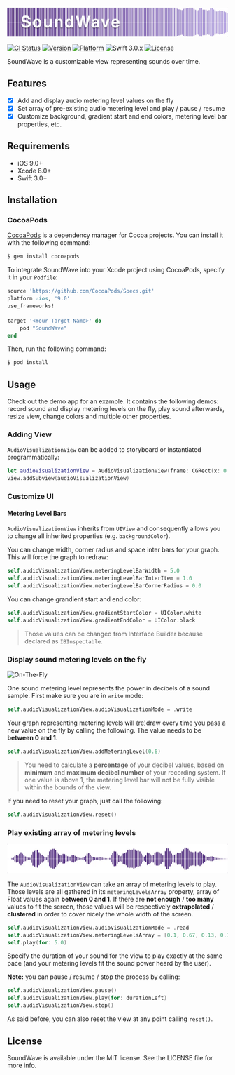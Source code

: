 ![SoundWave](Readme-Images/SoundWave.png)

[![CI Status](http://img.shields.io/travis/bastienFalcou/SoundWave.svg?style=flat)](https://travis-ci.org/bastienFalcou/SoundWave)
[![Version](https://img.shields.io/cocoapods/v/SoundWave.svg?style=flat)](http://cocoapods.org/pods/SoundWave)
[![Platform](https://img.shields.io/cocoapods/p/SoundWave.svg?style=flat)](http://cocoapods.org/pods/SoundWave)
![Swift 3.0.x](https://img.shields.io/badge/Swift-3.0.x-orange.svg)
[![License](https://img.shields.io/cocoapods/l/SoundWave.svg?style=flat)](http://cocoapods.org/pods/SoundWave)

SoundWave is a customizable view representing sounds over time.

## Features

- [x] Add and display audio metering level values on the fly
- [x] Set array of pre-existing audio metering level and play / pause / resume
- [x] Customize background, gradient start and end colors, metering level bar properties, etc.

## Requirements

- iOS 9.0+
- Xcode 8.0+
- Swift 3.0+

## Installation

### CocoaPods

[CocoaPods](http://cocoapods.org) is a dependency manager for Cocoa projects. You can install it with the following command:

```bash
$ gem install cocoapods
```

To integrate SoundWave into your Xcode project using CocoaPods, specify it in your `Podfile`:

```ruby
source 'https://github.com/CocoaPods/Specs.git'
platform :ios, '9.0'
use_frameworks!

target '<Your Target Name>' do
	pod "SoundWave"
end
```

Then, run the following command:

```bash
$ pod install
```

## Usage

Check out the demo app for an example. It contains the following demos: record sound and display metering levels on the fly, play sound afterwards, resize view, change colors and multiple other properties.

### Adding View

`AudioVisualizationView` can be added to storyboard or instantiated programmatically:

```swift
let audioVisualizationView = AudioVisualizationView(frame: CGRect(x: 0.0, y: 0.0, width: 300.0, height: 500.0)))
view.addSubview(audioVisualizationView)
```

### Customize UI

#### Metering Level Bars 

`AudioVisualizationView` inherits from `UIView` and consequently allows you to change all inherited properties (e.g. `backgroundColor`).

You can change width, corner radius and space inter bars for your graph. This will force the graph to redraw:

```swift
self.audioVisualizationView.meteringLevelBarWidth = 5.0
self.audioVisualizationView.meteringLevelBarInterItem = 1.0
self.audioVisualizationView.meteringLevelBarCornerRadius = 0.0
```

You can change grandient start and end color:

```swift
self.audioVisualizationView.gradientStartColor = UIColor.white
self.audioVisualizationView.gradientEndColor = UIColor.black
```

> Those values can be changed from Interface Builder because declared as `IBInspectable`.

### Display sound metering levels on the fly

![On-The-Fly](Readme-Images/On-The-Fly.gif)

One sound metering level represents the power in decibels of a sound sample. 
First make sure you are in `write` mode: 

```swift
self.audioVisualizationView.audioVisualizationMode = .write
```

Your graph representing metering levels will (re)draw every time you pass a new value on the fly by calling the following.
The value needs to be **between 0 and 1**.

```swift
self.audioVisualizationView.addMeteringLevel(0.6)
```

> You need to calculate a **percentage** of your decibel values, based on **minimum** and **maximum decibel number** of your recording system. 
> If one value is above 1, the metering level bar will not be fully visible within the bounds of the view.

If you need to reset your graph, just call the following:

```swift
self.audioVisualizationView.reset()
```

### Play existing array of metering levels

![Play](Readme-Images/Play.gif)

The `AudioVisualizationView` can take an array of metering levels to play. Those levels are all gathered in its `meteringLevelsArray` property, array of Float values again **between 0 and 1**.
If there are **not enough** / **too many** values to fit the screen, those values will be respectively **extrapolated** / **clustered** in order to cover nicely the whole width of the screen.

```swift
self.audioVisualizationView.audioVisualizationMode = .read
self.audioVisualizationView.meteringLevelsArray = [0.1, 0.67, 0.13, 0.78, 0.31]
self.play(for: 5.0)
```

Specify the duration of your sound for the view to play exactly at the same pace (and your metering levels fit the sound power heard by the user).

**Note:** you can pause / resume / stop the process by calling:

```swift
self.audioVisualizationView.pause()
self.audioVisualizationView.play(for: durationLeft)
self.audioVisualizationView.stop()
```

As said before, you can also reset the view at any point calling `reset()`.

## License

SoundWave is available under the MIT license. See the LICENSE file for more info.
